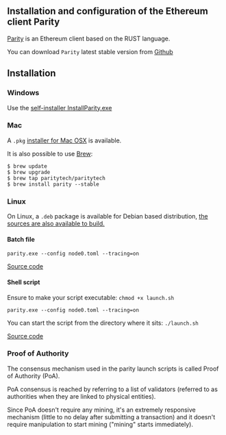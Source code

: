 ## Installation and configuration of the Ethereum client Parity

[Parity](https://github.com/paritytech/parity/wiki) is an Ethereum client based on the RUST language.

You can download ``` Parity ``` latest stable version from [Github](https://github.com/paritytech/parity/releases/latest)

## Installation

### Windows

Use the [self-installer InstallParity.exe](https://github.com/paritytech/parity/releases/latest)

### Mac

A ``` .pkg ``` [installer for Mac OSX](https://github.com/paritytech/parity/releases/latest) is available.


It is also possible to use [Brew](https://brew.sh/):
```
$ brew update
$ brew upgrade
$ brew tap paritytech/paritytech
$ brew install parity --stable
```

### Linux

On Linux, a ``` .deb ``` package is available for Debian based distribution, [the sources are also available to build.](https://github.com/paritytech/parity/releases/latest)

#### Batch file

```
parity.exe --config node0.toml --tracing=on
```
[Source code](https://github.com/Nethereum/Nethereum.Workbooks/blob/9c7088591006f9677e167722d0d2a84f61bd93cc/testchain/parity%20poa/launch.bat)

[//]: # (CJuan> I couldn't run that script, your help is welcome)

#### Shell script

Ensure to make your script executable: ` chmod +x launch.sh `
```
parity.exe --config node0.toml --tracing=on
```
You can start the script from the directory where it sits: ` ./launch.sh `

[Source code](https://github.com/Nethereum/Nethereum.Workbooks/blob/9c7088591006f9677e167722d0d2a84f61bd93cc/testchain/parity%20poa/launch.sh)


### Proof of Authority

The consensus mechanism used in the parity launch scripts is called Proof of Authority (PoA).

PoA consensus is reached by referring to a list of validators (referred to as authorities when they are linked to physical entities).

Since PoA doesn't require any mining, it's an extremely responsive mechanism (little to no delay after submitting a transaction) and it doesn't require manipulation to start mining ("mining" starts immediately).

